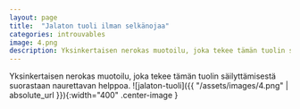 ```yaml
---
layout: page
title:  "Jalaton tuoli ilman selkänojaa"
categories: introuvables
image: 4.png
description: Yksinkertaisen nerokas muotoilu, joka tekee tämän tuolin säilyttämisestä suorastaan naurettavan helppoa.
---
```

Yksinkertaisen nerokas muotoilu, joka tekee tämän tuolin säilyttämisestä suorastaan naurettavan helppoa.
![jalaton-tuoli]({{ "/assets/images/4.png" | absolute_url }}){:width="400" .center-image }
